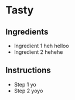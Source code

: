 # Tasty

## Ingredients

- Ingredient 1 heh helloo
- Ingredient 2 hehehe


## Instructions

- Step 1 yo
- Step 2 yoyo